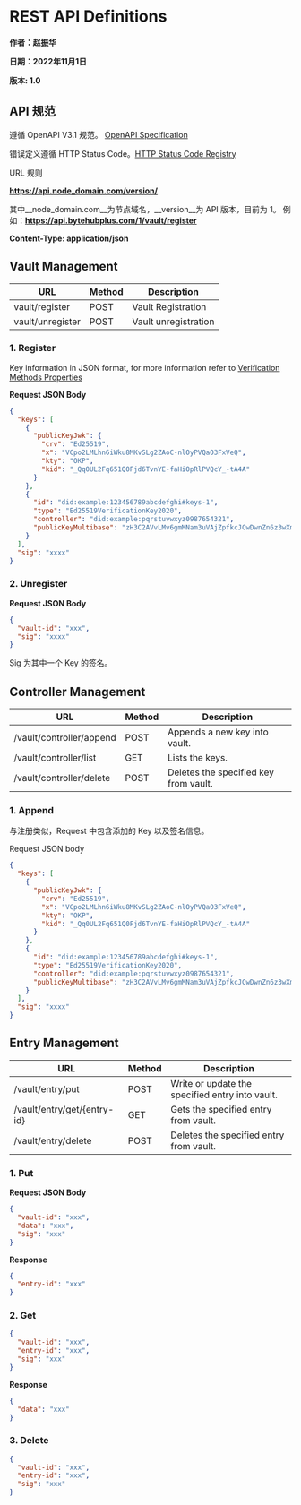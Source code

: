 # REST API Definitions

__作者：赵振华__

__日期：2022年11月1日__

__版本: 1.0__

## API 规范

遵循 OpenAPI V3.1 规范。
[OpenAPI Specification](https://spec.openapis.org/oas/v3.1.0)

错误定义遵循 HTTP Status Code。[HTTP Status Code Registry](https://www.iana.org/assignments/http-status-codes/http-status-codes.xhtml)

URL 规则

__https://api.node_domain.com/version/__

其中__node_domain.com__为节点域名，__version__为 API 版本，目前为 1。
例如：__https://api.bytehubplus.com/1/vault/register__

__Content-Type: application/json__

## Vault Management

| URL              | Method | Description          |
| ---------------- | ------ | -------------------- |
| vault/register   | POST   | Vault Registration   |
| vault/unregister | POST   | Vault unregistration |

### 1. Register

Key information in JSON format, for more information refer to [Verification Methods Properties](https://www.w3.org/TR/did-core/#verification-method-properties)

__Request JSON Body__

```json
{
  "keys": [
    {
      "publicKeyJwk": {
        "crv": "Ed25519",
        "x": "VCpo2LMLhn6iWku8MKvSLg2ZAoC-nlOyPVQaO3FxVeQ",
        "kty": "OKP",
        "kid": "_Qq0UL2Fq651Q0Fjd6TvnYE-faHiOpRlPVQcY_-tA4A"
      }
    },
    {
      "id": "did:example:123456789abcdefghi#keys-1",
      "type": "Ed25519VerificationKey2020",
      "controller": "did:example:pqrstuvwxyz0987654321",
      "publicKeyMultibase": "zH3C2AVvLMv6gmMNam3uVAjZpfkcJCwDwnZn6z3wXmqPV"
    }
  ],
  "sig": "xxxx"
}
```

### 2. Unregister

__Request JSON Body__

```json
{
  "vault-id": "xxx",
  "sig": "xxxx"
}
```

Sig 为其中一个 Key 的签名。

## Controller Management

| URL                      | Method | Description                           |
| ------------------------ | ------ | ------------------------------------- |
| /vault/controller/append | POST   | Appends a new key into vault.         |
| /vault/controller/list   | GET    | Lists the keys.                       |
| /vault/controller/delete | POST   | Deletes the specified key from vault. |

### 1. Append

与注册类似，Request 中包含添加的 Key 以及签名信息。

Request JSON body

```json
{
  "keys": [
    {
      "publicKeyJwk": {
        "crv": "Ed25519",
        "x": "VCpo2LMLhn6iWku8MKvSLg2ZAoC-nlOyPVQaO3FxVeQ",
        "kty": "OKP",
        "kid": "_Qq0UL2Fq651Q0Fjd6TvnYE-faHiOpRlPVQcY_-tA4A"
      }
    },
    {
      "id": "did:example:123456789abcdefghi#keys-1",
      "type": "Ed25519VerificationKey2020",
      "controller": "did:example:pqrstuvwxyz0987654321",
      "publicKeyMultibase": "zH3C2AVvLMv6gmMNam3uVAjZpfkcJCwDwnZn6z3wXmqPV"
    }
  ],
  "sig": "xxxx"
}
```

## Entry Management

| URL                         | Method | Description                                     |
| --------------------------- | ------ | ----------------------------------------------- |
| /vault/entry/put            | POST   | Write or update the specified entry into vault. |
| /vault/entry/get/{entry-id} | GET    | Gets the specified entry from vault.            |
| /vault/entry/delete         | POST   | Deletes the specified entry from vault.         |

### 1. Put

__Request JSON Body__

```json
{
  "vault-id": "xxx",
  "data": "xxx",
  "sig": "xxx"
}
```

__Response__

```json
{
  "entry-id": "xxx"
}
```

### 2. Get

```json
{
  "vault-id": "xxx",
  "entry-id": "xxx",
  "sig": "xxx"
}
```

__Response__

```json
{
  "data": "xxx"
}
```

### 3. Delete

```json
{
  "vault-id": "xxx",
  "entry-id": "xxx",
  "sig": "xxx"
}
```
